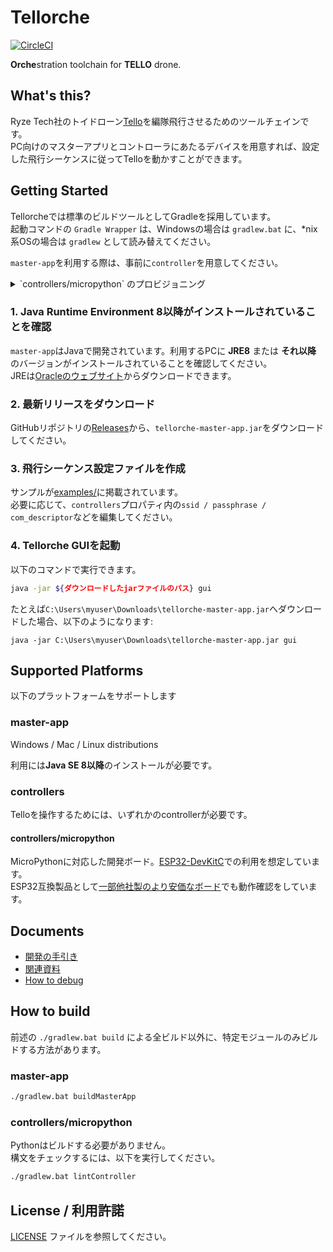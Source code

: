 # Tellorche

[![CircleCI](https://circleci.com/gh/S64/tellorche.svg?style=svg&circle-token=4ad500a05a550e4c8f15a1b015f109fc6a027f88)](https://circleci.com/gh/S64/tellorche)

**Orche**stration toolchain for **TELLO** drone.

## What's this?

Ryze Tech社のトイドローン[Tello](https://amzn.to/2yz09m5)を編隊飛行させるためのツールチェインです。  
PC向けのマスターアプリとコントローラにあたるデバイスを用意すれば、設定した飛行シーケンスに従ってTelloを動かすことができます。

## Getting Started

Tellorcheでは標準のビルドツールとしてGradleを採用しています。  
起動コマンドの `Gradle Wrapper` は、Windowsの場合は `gradlew.bat` に、\*nix系OSの場合は `gradlew` として読み替えてください。

`master-app`を利用する際は、事前に`controller`を用意してください。

<details>
<summary> `controllers/micropython` のプロビジョニング</summary>

### 1. プロジェクトをclone

[GitHub Desktop](https://desktop.github.com/) アプリなどを使うと、簡単にGitリポジトリをcloneすることができます。  
このリポジトリをcloneし、clone先ディレクトリをTerminalで開いてください。

<details>

<summary>または、コマンドライン上でcloneしてください</summary>

```sh
cd ~/Documents # プロジェクトを設置したいディレクトリ
git clone git@github.com:S64/tellorche.git
cd tellorche
```

</details>

### 2. 依存するツールを確認

※ 特定のモジュールのみ利用したい場合、全ての依存関係を解決する必要はありません

```sh
./gradlew.bat checkMicroPythonWriterRequirements
./gradlew.bat checkControllerWriterRequirements
```

### 3. 使用方法チェック

```sh
./gradlew.bat printCommandLineWriteMicroPythonForEsp32
./gradlew.bat printCommandLineWriteController
```

</details>

### 1. Java Runtime Environment 8以降がインストールされていることを確認

`master-app`はJavaで開発されています。利用するPCに **JRE8** または **それ以降** のバージョンがインストールされていることを確認してください。  
JREは[Oracleのウェブサイト](https://java.com/download/)からダウンロードできます。

### 2. 最新リリースをダウンロード

GitHubリポジトリの[Releases](https://github.com/S64/tellorche/releases)から、`tellorche-master-app.jar`をダウンロードしてください。

### 3. 飛行シーケンス設定ファイルを作成

サンプルが[examples/](examples/)に掲載されています。  
必要に応じて、`controllers`プロパティ内の`ssid / passphrase / com_descriptor`などを編集してください。

### 4. Tellorche GUIを起動

以下のコマンドで実行できます。

```sh
java -jar ${ダウンロードしたjarファイルのパス} gui
```

たとえば`C:\Users\myuser\Downloads\tellorche-master-app.jar`へダウンロードした場合、以下のようになります:

```dos
java -jar C:\Users\myuser\Downloads\tellorche-master-app.jar gui
```

## Supported Platforms

以下のプラットフォームをサポートします

### master-app

Windows / Mac / Linux distributions

利用には**Java SE 8以降**のインストールが必要です。

### controllers

Telloを操作するためには、いずれかのcontrollerが必要です。

#### controllers/micropython

MicroPythonに対応した開発ボード。[ESP32-DevKitC](https://amzn.to/2OZk3B0)での利用を想定しています。  
ESP32互換製品として[一部他社製のより安価なボード](https://amzn.to/2R8HYv0)でも動作確認をしています。

## Documents

- [開発の手引き](docs/development-tutorial.md)
- [関連資料](docs/useful-docs.md)
- [How to debug](docs/how-to-debug.md)

## How to build

前述の `./gradlew.bat build` による全ビルド以外に、特定モジュールのみビルドする方法があります。

### master-app

```sh
./gradlew.bat buildMasterApp
```

### controllers/micropython

Pythonはビルドする必要がありません。  
構文をチェックするには、以下を実行してください。

```sh
./gradlew.bat lintController
```

## License / 利用許諾

[LICENSE](./LICENSE) ファイルを参照してください。
